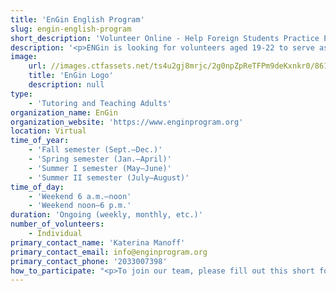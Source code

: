 ```yaml
---
title: 'EnGin English Program'
slug: engin-english-program
short_description: 'Volunteer Online - Help Foreign Students Practice English'
description: '<p>ENGin is looking for volunteers aged 19-22 to serve as speaking buddies for international students. This is a super-flexible and unique opportunity to make a difference without leaving your room - and meet a friend across the world. Flexible commitment where you decide when to schedule speaking sessions with your student. If something comes up, you can reschedule a session.&nbsp;</p>'
image:
    url: //images.ctfassets.net/ts4u2gj8mrjc/2g0npZpReTFPm9deKxnkr0/861ce9e83ca22d09e60e4188b6576e9c/Unknown.jpeg
    title: 'EnGin Logo'
    description: null
type:
    - 'Tutoring and Teaching Adults'
organization_name: EnGin
organization_website: 'https://www.enginprogram.org'
location: Virtual
time_of_year:
    - 'Fall semester (Sept.–Dec.)'
    - 'Spring semester (Jan.–April)'
    - 'Summer I semester (May–June)'
    - 'Summer II semester (July–August)'
time_of_day:
    - 'Weekend 6 a.m.–noon'
    - 'Weekend noon–6 p.m.'
duration: 'Ongoing (weekly, monthly, etc.)'
number_of_volunteers:
    - Individual
primary_contact_name: 'Katerina Manoff'
primary_contact_email: info@enginprogram.org
primary_contact_phone: '2033007398'
how_to_participate: "<p>To join our team, please fill out this short form: https://forms.gle/QSXn8jN8uUPoMrK26. Once we receive your form, we will reach out to schedule a 15-20 minute video call.\n</p>"
---
```

